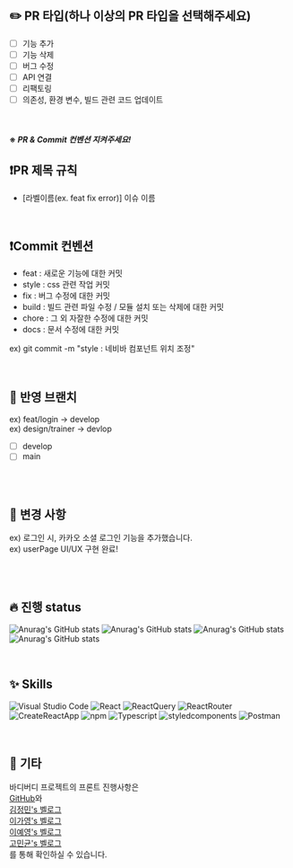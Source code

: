 ## ✏️ PR 타입(하나 이상의 PR 타입을 선택해주세요)
- [ ] 기능 추가
- [ ] 기능 삭제
- [ ] 버그 수정
- [ ] API 연결
- [ ] 리팩토링
- [ ] 의존성, 환경 변수, 빌드 관련 코드 업데이트
<br>

#### ※ *PR & Commit  컨벤션 지켜주세요!*

## ❗**PR 제목 규칙**
- [라벨이름(ex. feat fix error)] 이슈 이름

<br>

## ❗**Commit 컨벤션**
- feat : 새로운 기능에 대한 커밋
- style : css 관련 작업 커밋
- fix : 버그 수정에 대한 커밋
- build : 빌드 관련 파일 수정 / 모듈 설치 또는 삭제에 대한 커밋
- chore : 그 외 자잘한 수정에 대한 커밋
- docs : 문서 수정에 대한 커밋

ex) git commit -m "style : 네비바 컴포넌트 위치 조정"

<br/>

## 📜 반영 브랜치
ex) feat/login -> develop <br/>
ex) design/trainer -> devlop
- [ ] develop
- [ ] main
<br/>

<br/>

## 🔨 변경 사항
ex) 로그인 시, 카카오 소셜 로그인 기능을 추가했습니다. <br/>
ex) userPage UI/UX 구현 완료! 

<br/>
<br/>

## 🔥 진행 status
![Anurag's GitHub stats](https://github-readme-stats.vercel.app/api?username=skyblue1232&show_icons=true&theme=tokyonight) 
![Anurag's GitHub stats](https://github-readme-stats.vercel.app/api?username=LGY010011&show_icons=true&theme=tokyonight)
![Anurag's GitHub stats](https://github-readme-stats.vercel.app/api?username=LEEYEYEONG&show_icons=true&theme=tokyonight) 
![Anurag's GitHub stats](https://github-readme-stats.vercel.app/api?username=jjangminii&show_icons=true&theme=tokyonight) 

<br/>

## ✨ Skills
![Visual Studio Code](https://img.shields.io/badge/Visual%20Studio%20Code-007ACC.svg?&style=for-the-badge&logo=Visual%20Studio%20Code&logoColor=white)
![React](https://img.shields.io/badge/React-61dafb.svg?&style=for-the-badge&logo=React&logoColor=ffffff)
![ReactQuery](https://img.shields.io/badge/ReactQuery-ff4154.svg?&style=for-the-badge&logo=ReactQuery&logoColor=ffffff)
![ReactRouter](https://img.shields.io/badge/ReactRouter-ca4245.svg?&style=for-the-badge&logo=ReactRouter&logoColor=ffffff)
![CreateReactApp](https://img.shields.io/badge/CreateReactApp-09d3ac.svg?&style=for-the-badge&logo=CreateReactApp&logoColor=ffffff)
![npm](https://img.shields.io/badge/npm-CB3837.svg?&style=for-the-badge&logo=npm&logoColor=ffffff)
![Typescript](https://img.shields.io/badge/TypeScript-3178C6.svg?&style=for-the-badge&logo=TypeScript&logoColor=ffffff)
![styledcomponents](https://img.shields.io/badge/styledcomponents-db7093.svg?&style=for-the-badge&logo=styledcomponents&logoColor=ffffff)
![Postman](https://img.shields.io/badge/Postman-ff6c37.svg?&style=for-the-badge&logo=Postman&logoColor=ffffff)

<br>

## 🎸 기타 
<p>
    바디버디 프로젝트의 프론트 진행사항은 <br/>
    <a href="https://github.com/Team-BodyBuddy">GitHub</a>와 <br/> 
    <a href="https://https://velog.io/@jjangminii/posts/">김정민's 벨로그</a> <br/>
    <a href="https://https://https://velog.io/@lgy010011/posts/">이가영's 벨로그</a> <br/>
    <a href="https://https://velog.io/@leeeyeyeong/posts/">이예영's 벨로그</a> <br/>
    <a href="https://https://velog.io/@minsnail20/posts/">고민균's 벨로그</a> <br/>
    를 통해 확인하실 수 있습니다.
</p>

